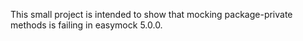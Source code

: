 This small project is intended to show that mocking package-private methods is failing in easymock 5.0.0.